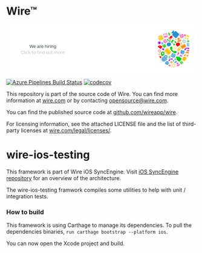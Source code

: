 # Wire™
[![Wire logo](https://github.com/wireapp/wire/blob/master/assets/header-small.png?raw=true)](https://wire.com/jobs/)

[![Azure Pipelines Build Status](https://dev.azure.com/wireswiss/Wire%20iOS/_apis/build/status/Frameworks/wire-ios-testing?branchName=develop)](https://dev.azure.com/wireswiss/Wire%20iOS/_build/latest?definitionId=22&branchName=develop) [![codecov](https://codecov.io/gh/wireapp/wire-ios-testing/branch/develop/graph/badge.svg)](https://codecov.io/gh/wireapp/wire-ios-testing)


This repository is part of the source code of Wire. You can find more information at [wire.com](https://wire.com) or by contacting opensource@wire.com.

You can find the published source code at [github.com/wireapp/wire](https://github.com/wireapp/wire).

For licensing information, see the attached LICENSE file and the list of third-party licenses at [wire.com/legal/licenses/](https://wire.com/legal/licenses/).

# wire-ios-testing

This framework is part of Wire iOS SyncEngine. Visit [iOS SyncEngine repository](http://github.com/wireapp/zmessaging-cocoa) for an overview of the architecture.

The wire-ios-testing framwork compiles some utilities to help with unit / integration tests.

### How to build

This framework is using Carthage to manage its dependencies. To pull the dependencies binaries, `run carthage bootstrap --platform ios`.

You can now open the Xcode project and build.
